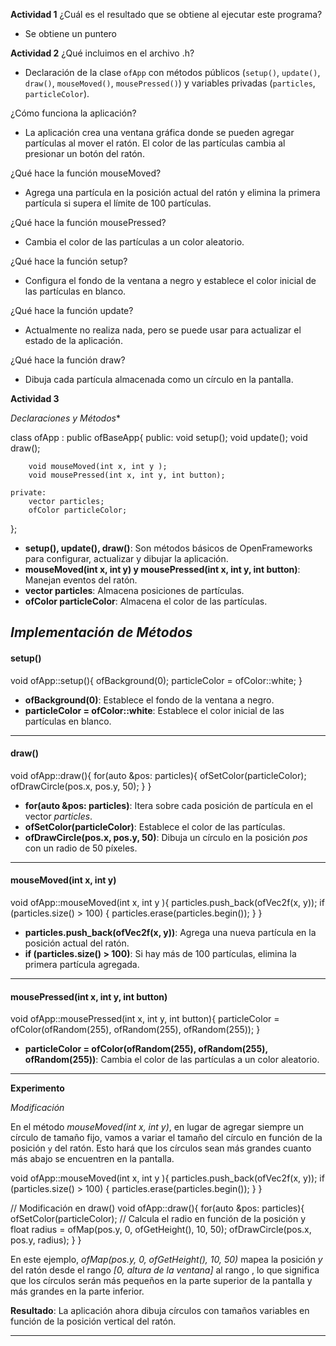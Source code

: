 **Actividad 1**
¿Cuál es el resultado que se obtiene al ejecutar este programa?
- Se obtiene un puntero

**Actividad 2**
¿Qué incluimos en el archivo .h?
- Declaración de la clase `ofApp` con métodos públicos (`setup()`, `update()`, `draw()`, `mouseMoved()`, `mousePressed()`) y variables privadas (`particles`, `particleColor`).

¿Cómo funciona la aplicación?
- La aplicación crea una ventana gráfica donde se pueden agregar partículas al mover el ratón. El color de las partículas cambia al presionar un botón del ratón.

¿Qué hace la función mouseMoved?
- Agrega una partícula en la posición actual del ratón y elimina la primera partícula si supera el límite de 100 partículas.

¿Qué hace la función mousePressed?
- Cambia el color de las partículas a un color aleatorio.

¿Qué hace la función setup?
- Configura el fondo de la ventana a negro y establece el color inicial de las partículas en blanco.

¿Qué hace la función update?
- Actualmente no realiza nada, pero se puede usar para actualizar el estado de la aplicación.

¿Qué hace la función draw?
- Dibuja cada partícula almacenada como un círculo en la pantalla.

**Actividad 3** 

*Declaraciones y Métodos**

class ofApp : public ofBaseApp{
    public:
        void setup();
        void update();
        void draw();

        void mouseMoved(int x, int y );
        void mousePressed(int x, int y, int button);

    private:
        vector particles;
        ofColor particleColor;
};

- **setup(), update(), draw()**: Son métodos básicos de OpenFrameworks para configurar, actualizar y dibujar la aplicación.
- **mouseMoved(int x, int y) y mousePressed(int x, int y, int button)**: Manejan eventos del ratón.
- **vector particles**: Almacena posiciones de partículas.
- **ofColor particleColor**: Almacena el color de las partículas.

*Implementación de Métodos*
--------------------------------------
#### setup()


void ofApp::setup(){
    ofBackground(0);
    particleColor = ofColor::white;
}


- **ofBackground(0)**: Establece el fondo de la ventana a negro.
- **particleColor = ofColor::white**: Establece el color inicial de las partículas en blanco.

---------------------------------------

#### draw()

void ofApp::draw(){
    for(auto &pos: particles){
        ofSetColor(particleColor);
        ofDrawCircle(pos.x, pos.y, 50);
    }
}


- **for(auto &pos: particles)**: Itera sobre cada posición de partícula en el vector *particles*.
- **ofSetColor(particleColor)**: Establece el color de las partículas.
- **ofDrawCircle(pos.x, pos.y, 50)**: Dibuja un círculo en la posición *pos* con un radio de 50 píxeles.
---------------------------------------

#### mouseMoved(int x, int y)

void ofApp::mouseMoved(int x, int y ){
    particles.push_back(ofVec2f(x, y));
    if (particles.size() > 100) {
        particles.erase(particles.begin());
    }
}

- **particles.push_back(ofVec2f(x, y))**: Agrega una nueva partícula en la posición actual del ratón.
- **if (particles.size() > 100)**: Si hay más de 100 partículas, elimina la primera partícula agregada.
---------------------------------------

#### mousePressed(int x, int y, int button)

void ofApp::mousePressed(int x, int y, int button){
    particleColor = ofColor(ofRandom(255), ofRandom(255), ofRandom(255));
}

- **particleColor = ofColor(ofRandom(255), ofRandom(255), ofRandom(255))**: Cambia el color de las partículas a un color aleatorio.
---------------------------------------

**Experimento**

*Modificación*

En el método *mouseMoved(int x, int y)*, en lugar de agregar siempre un círculo de tamaño fijo, vamos a variar el tamaño del círculo en función de la posición `y` del ratón. Esto hará que los círculos sean más grandes cuanto más abajo se encuentren en la pantalla.


void ofApp::mouseMoved(int x, int y ){
    particles.push_back(ofVec2f(x, y));
    if (particles.size() > 100) {
        particles.erase(particles.begin());
    }
}

// Modificación en draw()
void ofApp::draw(){
    for(auto &pos: particles){
        ofSetColor(particleColor);
        // Calcula el radio en función de la posición y
        float radius = ofMap(pos.y, 0, ofGetHeight(), 10, 50);
        ofDrawCircle(pos.x, pos.y, radius);
    }
}


En este ejemplo, *ofMap(pos.y, 0, ofGetHeight(), 10, 50)* mapea la posición *y* del ratón desde el rango *[0, altura de la ventana]* al rango , lo que significa que los círculos serán más pequeños en la parte superior de la pantalla y más grandes en la parte inferior.

**Resultado**: La aplicación ahora dibuja círculos con tamaños variables en función de la posición vertical del ratón.

---





